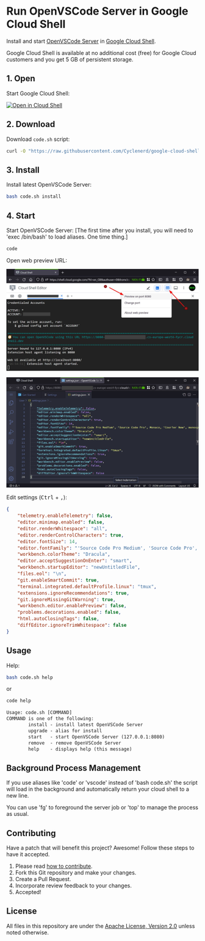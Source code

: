 # Run OpenVSCode Server in Google Cloud Shell

Install and start [OpenVSCode Server](https://github.com/gitpod-io/openvscode-server) in [Google Cloud Shell](https://cloud.google.com/shell/).

Google Cloud Shell is available at no additional cost (free) for Google Cloud customers and you get 5 GB of persistent storage.

## 1. Open

Start Google Cloud Shell:

[![Open in Cloud Shell](https://gstatic.com/cloudssh/images/open-btn.png)](https://shell.cloud.google.com/?show=terminal)

## 2. Download

Download `code.sh` script:
```bash
curl -O "https://raw.githubusercontent.com/Cyclenerd/google-cloud-shell-vscode/master/code.sh"
```

## 3. Install

Install latest OpenVSCode Server:
```bash
bash code.sh install
```

## 4. Start

Start OpenVSCode Server:
[The first time after you install, you will need to 'exec /bin/bash' to load aliases. One time thing.]
```bash
code
```

Open web preview URL:

![Screenshot: Open web preview](./img/google-cloud-shell-open-web-preview.jpg?v1)

![Screenshot: OpenVSCode Settings](./img/openvscode-settings.jpg)

Edit settings (<kbd>Ctrl</kbd> + <kbd>,</kbd>):
```json
{
    "telemetry.enableTelemetry": false,
    "editor.minimap.enabled": false,
    "editor.renderWhitespace": "all",
    "editor.renderControlCharacters": true,
    "editor.fontSize": 14,
    "editor.fontFamily": "'Source Code Pro Medium', 'Source Code Pro', Monaco, 'Courier New', monospace",
    "workbench.colorTheme": "Dracula",
    "editor.acceptSuggestionOnEnter": "smart",
    "workbench.startupEditor": "newUntitledFile",
    "files.eol": "\n",
    "git.enableSmartCommit": true,
    "terminal.integrated.defaultProfile.linux": "tmux",
    "extensions.ignoreRecommendations": true,
    "git.ignoreMissingGitWarning": true,
    "workbench.editor.enablePreview": false,
    "problems.decorations.enabled": false,
    "html.autoClosingTags": false,
    "diffEditor.ignoreTrimWhitespace": false
}
```

## Usage

Help:
```bash
bash code.sh help
```
or 
```bash
code help
```

```text
Usage: code.sh [COMMAND]
COMMAND is one of the following:
        install - install latest OpenVSCode Server
        upgrade - alias for install
        start   - start OpenVSCode Server (127.0.0.1:8080)
        remove  - remove OpenVSCode Server
        help    - displays help (this message)
```

## Background Process Management
If you use aliases like 'code' or 'vscode' instead of 'bash code.sh' the script will load in the background and automatically return your cloud shell to a new line. 

You can use 'fg' to foreground the server job or 'top' to manage the process as usual. 

## Contributing

Have a patch that will benefit this project?
Awesome! Follow these steps to have it accepted.

1. Please read [how to contribute](CONTRIBUTING.md).
1. Fork this Git repository and make your changes.
1. Create a Pull Request.
1. Incorporate review feedback to your changes.
1. Accepted!

## License

All files in this repository are under the [Apache License, Version 2.0](LICENSE) unless noted otherwise.
